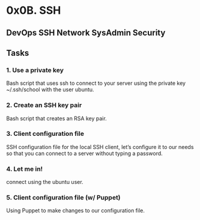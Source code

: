 # 0x0B. SSH
## DevOps SSH Network SysAdmin Security

## Tasks

### 1. Use a private key
Bash script that uses ssh to connect to your server using the private key ~/.ssh/school with the user ubuntu.

### 2. Create an SSH key pair
Bash script that creates an RSA key pair.

### 3. Client configuration file
SSH configuration file for the local SSH client, let’s configure it to our needs so that you can connect to a server without typing a password.

### 4. Let me in!
connect using the ubuntu user.

### 5. Client configuration file (w/ Puppet)
Using Puppet to make changes to our configuration file.